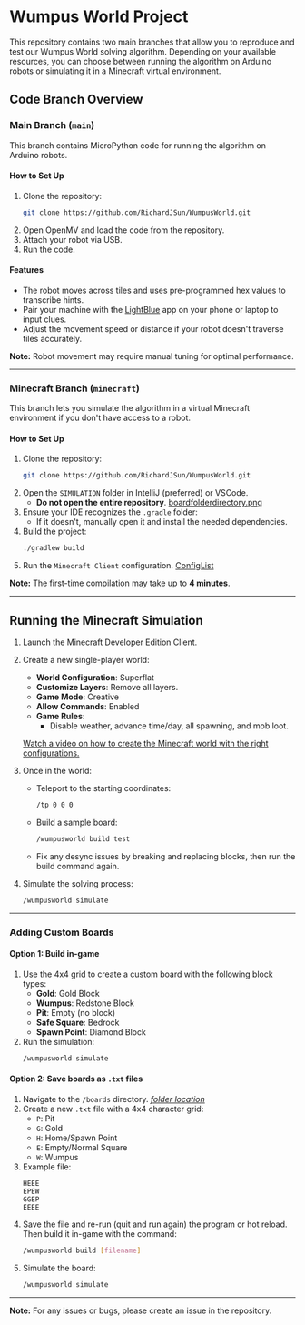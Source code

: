 # Wumpus World Project

This repository contains two main branches that allow you to reproduce and test our Wumpus World solving algorithm. Depending on your available resources, you can choose between running the algorithm on Arduino robots or simulating it in a Minecraft virtual environment.

## Code Branch Overview

### Main Branch (`main`)
This branch contains MicroPython code for running the algorithm on Arduino robots.

#### How to Set Up
1. Clone the repository:
   ```bash
   git clone https://github.com/RichardJSun/WumpusWorld.git
   ```
2. Open OpenMV and load the code from the repository.
3. Attach your robot via USB.
4. Run the code.

#### Features
- The robot moves across tiles and uses pre-programmed hex values to transcribe hints.
- Pair your machine with the [LightBlue](https://apps.apple.com/us/app/lightblue/id557428110) app on your phone or laptop to input clues.
- Adjust the movement speed or distance if your robot doesn't traverse tiles accurately.

**Note:** Robot movement may require manual tuning for optimal performance.

---

### Minecraft Branch (`minecraft`)
This branch lets you simulate the algorithm in a virtual Minecraft environment if you don't have access to a robot.

#### How to Set Up
1. Clone the repository:
   ```bash
   git clone https://github.com/RichardJSun/WumpusWorld.git
   ```
2. Open the `SIMULATION` folder in IntelliJ (preferred) or VSCode.
   - **Do not open the entire repository**.
   [boardfolderdirectory.png](https://share.cleanshot.com/fVBSlwtC)
3. Ensure your IDE recognizes the `.gradle` folder:
   - If it doesn't, manually open it and install the needed dependencies.
4. Build the project:
   ```bash
   ./gradlew build
   ```
5. Run the `Minecraft Client` configuration.
   [ConfigList](https://share.cleanshot.com/ZF6YzBKm)

**Note:** The first-time compilation may take up to **4 minutes**.

---

## Running the Minecraft Simulation

1. Launch the Minecraft Developer Edition Client.
2. Create a new single-player world:
   - **World Configuration**: Superflat
   - **Customize Layers**: Remove all layers.
   - **Game Mode**: Creative
   - **Allow Commands**: Enabled
   - **Game Rules**: 
     - Disable weather, advance time/day, all spawning, and mob loot.

   [Watch a video on how to create the Minecraft world with the right configurations.](howtocreateMCworldWithRightConfigs.mp4)

3. Once in the world:
   - Teleport to the starting coordinates:
     ```bash
     /tp 0 0 0
     ```
   - Build a sample board:
     ```bash
     /wumpusworld build test
     ```
   - Fix any desync issues by breaking and replacing blocks, then run the build command again.

4. Simulate the solving process:
   ```bash
   /wumpusworld simulate
   ```

---

### Adding Custom Boards

#### Option 1: Build in-game
1. Use the 4x4 grid to create a custom board with the following block types:
   - **Gold**: Gold Block
   - **Wumpus**: Redstone Block
   - **Pit**: Empty (no block)
   - **Safe Square**: Bedrock
   - **Spawn Point**: Diamond Block
2. Run the simulation:
   ```bash
   /wumpusworld simulate
   ```

#### Option 2: Save boards as `.txt` files
1. Navigate to the `/boards` directory. *[folder location](https://share.cleanshot.com/Wwhf33ZS)*
2. Create a new `.txt` file with a 4x4 character grid:
   - `P`: Pit
   - `G`: Gold
   - `H`: Home/Spawn Point
   - `E`: Empty/Normal Square
   - `W`: Wumpus
3. Example file:
   ```
   HEEE
   EPEW
   GGEP
   EEEE
   ```
4. Save the file and re-run (quit and run again) the program or hot reload. Then build it in-game with the command:
   ```bash
   /wumpusworld build [filename]
   ```
5. Simulate the board:
   ```bash
   /wumpusworld simulate
   ```

---

**Note:** For any issues or bugs, please create an issue in the repository.

